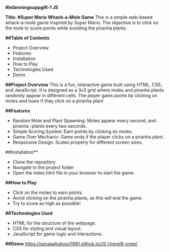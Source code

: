**#Inlämningsuppgift-1 JS**

**Title: #Super Mario Whack-a-Mole Game**
This is a simple web-based whack-a-mole game inspired by Super Mario. The objective is to click on the mole to score points while avoiding the piranha plants.

**##Table of Contents**
- Project Overview
- Features
- Installation
- How to Play
- Technologies Used
- Demo

**##Project Overview**
This is a fun, interactive game built using HTML, CSS, and JavaScript. It is designed as a 3x3 grid where moles and piranha plants randomly appear in different cells. The player gains points by clicking on moles and loses if they click on a piranha plant

**##Features**
- Random Mole and Plant Spawning: Moles appear every second, and piranha -plants every two seconds.
- Simple Scoring System: Earn points by clicking on moles.
- Game Over Mechanic: Game ends if the player clicks on a piranha plant.
- Responsive Design: Scales properly for different screen sizes.

##Installation**
- Clone the repository
- Navigate to the project folder
- Open the index.html file in your browser to start the game.

**##How to Play**
- Click on the moles to earn points.
- Avoid clicking on the piranha plants, as this will end the game.
- Try to score as high as possible!

**##Technologies Used**
- HTML for the structure of the webpage.
- CSS for styling and visual layout.
- JavaScript for game logic and interactions.

**##Demo**
https://sanaaaljuboori1981.github.io/JS-Uppgift-onee/
